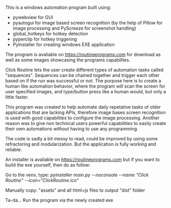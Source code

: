 This is a windows automation program built using: 
- pywebview for GUI
- pyautogui for image based screen recognition (by the help of Pillow for image processing and PyScreeze for screenshot handling)
- global_hotkeys for hotkey detection
- pyperclip for hotkey triggering
- PyInstaller for creating windows EXE application

The program is avaliable on https://routineprograms.com for download as well as some images showcasing the programs capabilites.

Click Routine lets the user create different types of automation tasks called "sequences". Sequences can be chained together and trigger each other based on if the run was successful or not.
The purpose here is to create a human like automation behavior, where the program will scan the screen for user specified images, and type/button press like a human would, but only a little faster.

This program was created to help automate daily repetative tasks of older applications that are lacking APIs, therefore image bases screen recognition is used with good capabilites to configure the image processing. 
Another reason was to give non technical users powerful capabilities to easily create their own automations without having to use any programming.

The code is sadly a bit messy to read, could be improved by using some refractoring and modularization. But the application is fully working and reliable.

An installer is avaliable on https://routineprograms.com but if you want to build the exe yourself, then do as follow:

Go to the venv, type: _pyinstaller main.py --noconsole --name "Click Routine" --icon="ClickRoutine.ico"_

Manually copy: "assets" and all html+js files to output "dist" folder

Ta-da... Run the program via the newly created exe


